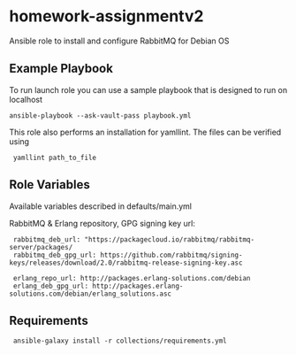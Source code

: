 # homework-assignmentv2

Ansible role to install and configure RabbitMQ for Debian OS


Example Playbook
--------------

To run launch role you can use a sample playbook that is designed to run on localhost

    ansible-playbook --ask-vault-pass playbook.yml

This role also performs an installation for yamllint. The files can be verified using

     yamllint path_to_file


Role Variables
--------------
Available variables described in defaults/main.yml


RabbitMQ & Erlang repository, GPG signing key url:

     rabbitmq_deb_url: "https://packagecloud.io/rabbitmq/rabbitmq-server/packages/
     rabbitmq_deb_gpg_url: https://github.com/rabbitmq/signing-keys/releases/download/2.0/rabbitmq-release-signing-key.asc

     erlang_repo_url: http://packages.erlang-solutions.com/debian
     erlang_deb_gpg_url: http://packages.erlang-solutions.com/debian/erlang_solutions.asc

Requirements
--------------

     ansible-galaxy install -r collections/requirements.yml
